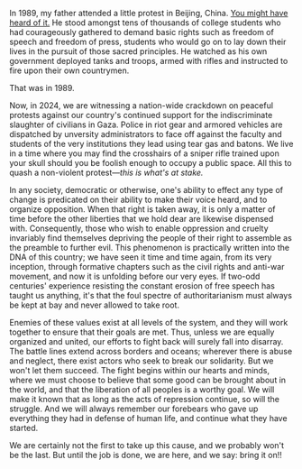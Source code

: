 In 1989, my father attended a little protest in Beijing, China. [You might have heard of it.](https://en.wikipedia.org/wiki/1989_Tiananmen_Square_protests_and_massacre) He stood amongst tens of thousands of college students who had courageously gathered to demand basic rights such as freedom of speech and freedom of press, students who would go on to lay down their lives in the pursuit of those sacred principles. He watched as his own government deployed tanks and troops, armed with rifles and instructed to fire upon their own countrymen.

That was in 1989.

Now, in 2024, we are witnessing a nation-wide crackdown on peaceful protests against our country's continued support for the indiscriminate slaughter of civilians in Gaza. Police in riot gear and armored vehicles are dispatched by unversity administrators to face off against the faculty and students of the very institutions they lead using tear gas and batons. We live in a time where you may find the crosshairs of a sniper rifle trained upon your skull should you be foolish enough to occupy a public space. All this to quash a non-violent protest&mdash;*this is what's at stake.*

In any society, democratic or otherwise, one's ability to effect any type of change is predicated on their ability to make their voice heard, and to organize opposition. When that right is taken away, it is only a matter of time before the other liberties that we hold dear are likewise dispensed with. Consequently, those who wish to enable oppression and cruelty invariably find themselves depriving the people of their right to assemble as the preamble to further evil. This phenomenon is practically written into the DNA of this country; we have seen it time and time again, from its very inception, through formative chapters such as the civil rights and anti-war movement, and now it is unfolding before our very eyes. If two-odd centuries' experience resisting the constant erosion of free speech has taught us anything, it's that the foul spectre of authoritarianism must always be kept at bay and never allowed to take root.

Enemies of these values exist at all levels of the system, and they will work together to ensure that their goals are met. Thus, unless we are equally organized and united, our efforts to fight back will surely fall into disarray. The battle lines extend across borders and oceans; wherever there is abuse and neglect, there exist actors who seek to break our solidarity. But we won't let them succeed. The fight begins within our hearts and minds, where we must choose to believe that some good can be brought about in the world, and that the liberation of all peoples is a worthy goal. We will make it known that as long as the acts of repression continue, so will the struggle. And we will always remember our forebears who gave up everything they had in defense of human life, and continue what they have started.

We are certainly not the first to take up this cause, and we probably won't be the last. But until the job is done, we are here, and we say: bring it on!!